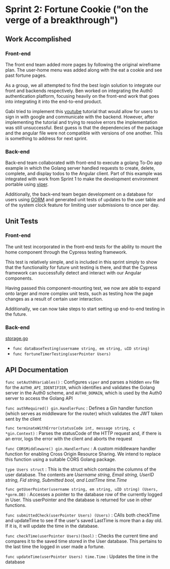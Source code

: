 # Sprint 2: Fortune Cookie ("on the verge of a breakthrough")

## Work Accomplished
### Front-end
The front end team added more pages by following the original wireframe plan. The user-home menu was added along with the eat a cookie and see past fortune pages. 

As a group, we all attempted to find the best login solution to integrate our front and backends respectively. Ben worked []() on integrating the Auth0 authentication platform, focusing heavily on the front-end work that goes into integrating it into the end-to-end product.

Gabi tried to implement this [youtube](https://www.youtube.com/watch?v=1hMvJsSDnvU) tutorial that would allow for users to sign in with google and communicate with the backend. However, after implementing the tutorial and trying to resolve errors the implementation was still unsuccessful. Best guess is that the dependencies of the package and the angular file were not compatible with versions of one another. This is something to address for next sprint.
### Back-end
Back-end team collaborated with front-end to execute a golang To-Do app example in which the Golang server handled requests to create, delete, complete, and display todos to the Angular client. Part of this example was integrated with work from Sprint 1 to make the development environment portable using [viper](https://github.com/spf13/viper).

Additionally, the back-end team began development on a database for users using [GORM](https://gorm.io/docs/index.html) and generated unit tests of updates to the user table and of the system clock feature for limiting user submissions to once per day.
## Unit Tests
### Front-end
The unit test incorporated in the front-end tests for the ability to mount the home component through the Cypress testing framework.

This test is relatively simple, and is included in this sprint simply to show that the functionality for future unit testing is there, and that the Cypress framework can successfully detect and interact with our Angular components.

Having passed this component-mounting test, we now are able to expand onto larger and more complex unit tests, such as testing how the page changes as a result of certain user interaction.

Additionally, we can now take steps to start setting up end-to-end testing in the future.

### Back-end
[storage.go](https://github.com/mazohu/fortune-cookie/blob/alexia-5/storage.go)
- `func dataBaseTesting(username string, em string, uID string)`
- `func fortuneTimerTesting(userPointer Users)`
## API Documentation
`func setAuth0Variables()`
: Configures `viper` and parses a hidden `env` file for the `AUTH0_API_IDENTIFIER`, which identifies and validates the Golang server in the Auth0 scheme, and `AUTH0_DOMAIN`, which is used by the Auth0 server to access the Golang API

`func authRequired() gin.HandlerFunc`
: Defines a Gin handler function (which serves as middleware for the router) which validates the JWT token sent by the client

`func terminateWithError(statusCode int, message string, c *gin.Context)`
: Parses the statusCode of the HTTP request and, if there is an error, logs the error with the client and aborts the request

`func CORSMiddleware() gin.HandlerFunc`
: A custom middleware handler function for enabling Cross Origin Resource Sharing. We intend to replace this function using a suitable CORS Golang package.

`type Users struct`
: This is the struct which contains the columns of the user database. The contents are *Username  string, Email string, UserID string, Fid string, Submitted bool, and LastTime time.Time*

`func getUserPointer(username string, em string, uID string) (Users, *gorm.DB)`
: Accesses a pointer to the database row of the currently logged in User. This userPointer and the database is returned for use in other functions. 

`func submittedCheck(userPointer Users) (Users)`
: CAlls both checkTime and updateTime to see if the user's saved LastTime is more than a day old. If it is, it will update the time in the database. 

`func checkTime(userPointer Users)(bool)`
: Checks the current time and compares it to the saved time stored in the User database. This pertains to the last time the logged in user made a fortune. 

`func updateTime(userPointer Users) time.Time`
: Updates the time in the database